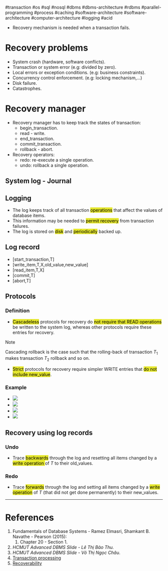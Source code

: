 #transaction #os #sql #nosql #dbms #dbms-architecture #rdbms #parallel-programming #process #caching #software-architecture #software-architecture #computer-architecture  #logging #acid 

- Recovery mechanism is needed when a transaction fails.
# Recovery problems
- System crash (hardware, software conflicts).
- Transaction or system error (e.g: divided by zero).
- Local errors or exception conditions. (e.g: business constraints).
- Concurrency control enforcement. (e.g: locking mechanism,...)
- Disk failure.
- Catastrophes.
# Recovery manager
- Recovery manager has to keep track the states of transaction:
	- begin_transaction.
	- read - write.
	- end_transaction.
	- commit_transaction.
	- rollback - abort.
- Recovery operators:
	- redo: re-execute a single operation.
	- undo: rollback a single operation.
## System log - Journal
## Logging
- The log keeps track of all transaction <mark style="background: #e4e62d;">operations</mark> that affect the values of database items.
- This information may be needed to <mark style="background: #e4e62d;">permit recovery</mark> from transaction failures.
- The log is stored on <mark style="background: #e4e62d;">disk</mark> and <mark style="background: #e4e62d;">periodically</mark> backed up.
## Log record
- \[start_transaction,T\]
- \[write_item,T,X,old_value,new_value\]
- \[read_item,T,X\]
- \[commit,T\]
- \[abort,T\]
## Protocols
### Definition
- <mark style="background: #e4e62d;">Cascadeless</mark> protocols for recovery do <mark style="background: #e4e62d;">not require that READ operations</mark> be written to the system log, whereas other protocols require these entries for recovery. 
> [!Note]
> Cascading rollback is the case such that the rolling-back of transaction $T_1$ makes transaction $T_2$ rollback and so on.

- <mark style="background: #e4e62d;">Strict</mark> protocols for recovery require simpler WRITE entries that <mark style="background: #e4e62d;">do not include new_value</mark>.
### Example
- ![](Pasted%20image%2020241208150326.png)
- ![](Pasted%20image%2020241208150422.png)
- ![](Pasted%20image%2020241208150451.png)
- ![](Pasted%20image%2020241208150503.png)

## Recovery using log records
### Undo
- Trace <mark style="background: #e4e62d;">backwards</mark> through the log and resetting all items changed by a <mark style="background: #e4e62d;">write operation </mark>of $T$ to their old_values.
### Redo
- Trace <mark style="background: #e4e62d;">forwards</mark> through the log and setting all items changed by a <mark style="background: #e4e62d;">write operation</mark> of $T$ (that did not get done permanently) to their new_values.

---
# References
1. Fundamentals of Database Systems - Ramez Elmasri, Shamkant B. Navathe - Pearson (2015):
	1. Chapter 20 - Section 1.
2. *HCMUT Advanced DBMS Slide - Lê Thị Bảo Thu.*
3. *HCMUT Advanced DBMS Slide - Võ Thị Ngọc Châu*.
4. [Transaction processing](Transaction%20processing.md) 
5. [Recoverability](Recoverability.md)

